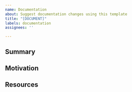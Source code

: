 ```yaml
---
name: Documentation
about: Suggest documentation changes using this template
title: "[DOCUMENT]"
labels: documentation
assignees: ''

---
```


<!--- Provide a general summary of the documentation request in the Title above -->

## Summary

<!--- Give a brief summary of the documentation change or addition you are requesting -->

## Motivation

<!--- Explain why this documentation change should be added. What problem does it solve? -->

## Resources

<!--- List any resources or references that might be helpful for creating the documentation -->
